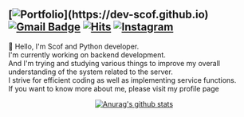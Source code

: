 [![Portfolio](https://img.shields.io/badge/-Profile-gree?)](https://dev-scof.github.io) 
[![Gmail Badge](https://img.shields.io/badge/-Gmail-d14836?&logo=Gmail&logoColor=white&link=mailto:dev.scof.0237@gmail.com)](mailto:dev.scof.0237@gmail.com)
[![Hits](https://hits.seeyoufarm.com/api/count/incr/badge.svg?url=https%3A%2F%2Fgithub.com%2Fdev-scof&count_bg=%232E73CF&title_bg=%23564A4A&icon=aiqfome.svg&icon_color=%23FFFFFF&title=Visitor&edge_flat=false)](https://hits.seeyoufarm.com)
[![Instagram](https://img.shields.io/badge/-Instagram-dd2a7b?style=flat-square&logo=instagram&logoColor=white&link=https://www.instagram.com/dev.scof)](https://www.instagram.com/dev.scof) 
---

👋 Hello, I'm Scof and Python developer.<br>
I'm currently working on backend development.<br>
And I'm trying and studying various things to improve my overall understanding of the system related to the server.<br>
I strive for efficient coding as well as implementing service functions.<br>
If you want to know more about me, please visit my profile page<br>

<div align=center>	

[![Anurag's github stats](https://github-readme-stats.vercel.app/api?username=dev-scof&theme=vue)](https://github.com/anuraghazra/github-readme-stats)

</div>

</div>
